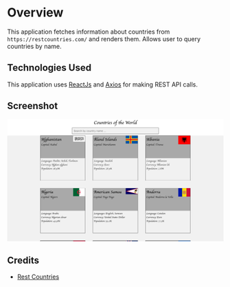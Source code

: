 # Overview

This application fetches information about countries from `https://restcountries.com/` and renders them. Allows user to query countries by name.

## Technologies Used

This application uses [ReactJs](https://reactjs.org) and [Axios](https://axios-http.com/docs/intro) for making REST API calls.

## Screenshot

![screenshot](Screenshot.png?raw=true "Screenshot of countries application")

## Credits

- [Rest Countries](https://restcountries.com/)
